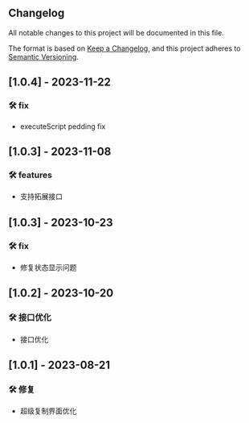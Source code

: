 ## Changelog

All notable changes to this project will be documented in this file.

The format is based on [Keep a Changelog](https://keepachangelog.com/en/1.0.0/),
and this project adheres to [Semantic Versioning](https://semver.org/spec/v2.0.0.html).

## [1.0.4] - 2023-11-22

### 🛠 fix

- executeScript pedding fix

## [1.0.3] - 2023-11-08

### 🛠 features

- 支持拓展接口

## [1.0.3] - 2023-10-23

### 🛠 fix

- 修复状态显示问题

## [1.0.2] - 2023-10-20

### 🛠 接口优化

- 接口优化

## [1.0.1] - 2023-08-21

### 🛠 修复

- 超级复制界面优化